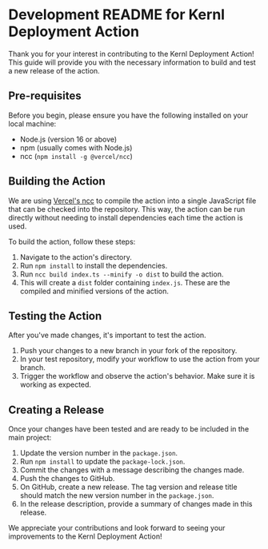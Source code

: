 # Development README for Kernl Deployment Action

Thank you for your interest in contributing to the Kernl Deployment Action! This guide will provide you with the necessary information to build and test a new release of the action.

## Pre-requisites

Before you begin, please ensure you have the following installed on your local machine:

- Node.js (version 16 or above)
- npm (usually comes with Node.js)
- ncc (`npm install -g @vercel/ncc`)

## Building the Action

We are using [Vercel's ncc](https://github.com/vercel/ncc) to compile the action into a single JavaScript file that can be checked into the repository. This way, the action can be run directly without needing to install dependencies each time the action is used.

To build the action, follow these steps:

1. Navigate to the action's directory.
2. Run `npm install` to install the dependencies.
3. Run `ncc build index.ts --minify -o dist` to build the action.
4. This will create a `dist` folder containing `index.js`. These are the compiled and minified versions of the action.

## Testing the Action

After you've made changes, it's important to test the action.

1. Push your changes to a new branch in your fork of the repository.
2. In your test repository, modify your workflow to use the action from your branch.
3. Trigger the workflow and observe the action's behavior. Make sure it is working as expected.

## Creating a Release

Once your changes have been tested and are ready to be included in the main project:

1. Update the version number in the `package.json`.
2. Run `npm install` to update the `package-lock.json`.
3. Commit the changes with a message describing the changes made.
4. Push the changes to GitHub.
5. On GitHub, create a new release. The tag version and release title should match the new version number in the `package.json`.
6. In the release description, provide a summary of changes made in this release.

We appreciate your contributions and look forward to seeing your improvements to the Kernl Deployment Action!
